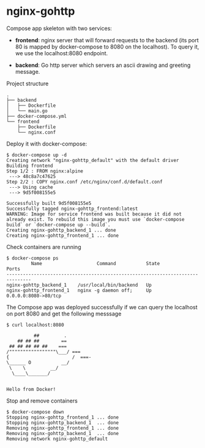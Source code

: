 # nginx-gohttp
Compose app skeleton with two services:

- __frontend__: nginx server that will forward requests to the backend (its port 80 is mapped by 
    docker-compose to 8080 on the localhost). To query it, we use the localhost:8080 endpoint.

- __backend__: Go http server which servers an ascii drawing and greeting message.

Project structure
```$ tree hello-docker
.
├── backend
│   ├── Dockerfile
│   └── main.go
├── docker-compose.yml
└── frontend
    ├── Dockerfile
    └── nginx.conf
```

Deploy it with docker-compose:
```
$ docker-compose up -d
Creating network "nginx-gohttp_default" with the default driver
Building frontend
Step 1/2 : FROM nginx:alpine
 ---> 48c8a7c47625
Step 2/2 : COPY nginx.conf /etc/nginx/conf.d/default.conf
 ---> Using cache
 ---> 9d5f008155e5

Successfully built 9d5f008155e5
Successfully tagged nginx-gohttp_frontend:latest
WARNING: Image for service frontend was built because it did not already exist. To rebuild this image you must use `docker-compose build` or `docker-compose up --build`.
Creating nginx-gohttp_backend_1 ... done
Creating nginx-gohttp_frontend_1 ... done
```
Check containers are running
```
$ docker-compose ps
         Name                    Command           State          Ports        
-------------------------------------------------------------------------------
nginx-gohttp_backend_1    /usr/local/bin/backend   Up                          
nginx-gohttp_frontend_1   nginx -g daemon off;     Up      0.0.0.0:8080->80/tcp

```

The Compose app was deployed successfully if we can query the localhost on port 8080 and get the following messsage
```
$ curl localhost:8080

          ##         .
    ## ## ##        ==
 ## ## ## ## ##    ===
/"""""""""""""""""\___/ ===
{                       /  ===-
\______ O           __/
 \    \         __/
  \____\_______/

	
Hello from Docker!
```

Stop and remove containers
```
$ docker-compose down
Stopping nginx-gohttp_frontend_1 ... done
Stopping nginx-gohttp_backend_1  ... done
Removing nginx-gohttp_frontend_1 ... done
Removing nginx-gohttp_backend_1  ... done
Removing network nginx-gohttp_default
```
